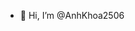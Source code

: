 - 👋 Hi, I’m @AnhKhoa2506


<!---
AnhKhoa2506/AnhKhoa2506 is a ✨ special ✨ repository because its `README.md` (this file) appears on your GitHub profile.
You can click the Preview link to take a look at your changes.
--->
